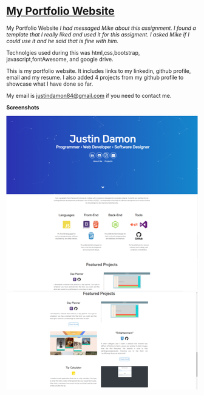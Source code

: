 # <a href="https://justin7933.github.io/My-Alternate-Portfolio-Website/" target="_blank">My Portfolio Website</a>

My Portfolio Website
*I had messaged Mike about this assignment. I found a template that I really liked and used it for this assigment. I asked Mike if I could use it and he said that is fine with him.*

Technolgies used during this was html,css,bootstrap, javascript,fontAwesome, and google drive.



 This is my portfolio website. It includes links to my linkedin, github profile, email and my resume. I also added 4 projects from my github profile to showcase what I have done so far.

 My email is justindamon84@gmail.com if you need to contact me.

 <strong>Screenshots</strong>

 <picture>
            <img alt="Screenshot" src="assets\img\jpg\Screenshot 2021-08-15 172301-portfolio1.png" />
          </picture>

 <picture>
            <img alt="Screenshot" src="assets\img\jpg\Screenshot 2021-08-15 172505-portfolio2.png" />
          </picture>

 <picture>
            <img alt="Screenshot" src="assets\img\jpg\Screenshot 2021-08-15 172545-portfolio3.png" />
          </picture>





